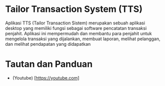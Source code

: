 # Tailor Transaction System (TTS)
Aplikasi TTS (Tailor Transaction Sistem) merupakan sebuah aplikasi desktop yang memiliki fungsi sebagai software pencatatan transaksi penjahit. Aplikasi ini mempermudah dan membantu para penjahit untuk mengelola transaksi yang dijalankan, membuat laporan, melihat pelanggan, dan melihat pendapatan yang didapatkan

# Tautan dan Panduan
- (Youtube) [https://youtube.com]
